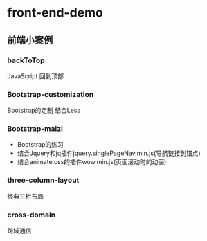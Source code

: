 # front-end-demo

## 前端小案例

### backToTop
 JavaScript 回到顶部
 
###  Bootstrap-customization
  Bootstrap的定制 结合Less
  
###   Bootstrap-maizi
* Bootstrap的练习 
* 结合Jquery和jq插件jquery.singlePageNav.min.js(导航链接到锚点)   
* 结合animate.css的插件wow.min.js(页面滚动时的动画)
  
### three-column-layout
经典三栏布局


### cross-domain
跨域通信
